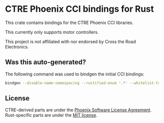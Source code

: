# CTRE Phoenix CCI bindings for Rust
This crate contains bindings for the CTRE Phoenix CCI libraries.

This currently only supports motor controllers.

This project is not affiliated with nor endorsed by Cross the Road Electronics.

## Was this auto-generated?
The following command was used to bindgen the initial CCI bindings:
```bash
bindgen --disable-name-namespacing --rustified-enum '.*' --whitelist-type 'ctre::phoenix::.*' --whitelist-function 'c_.*' wrapper.hpp -- -std=c++11 -I $PHOENIX_ROOT/libraries/driver/include
```

## License
CTRE-derived parts are under the [Phoenix Software License Agreement](LICENSE).
Rust-specific parts are under the [MIT license](LICENSE-MIT).
